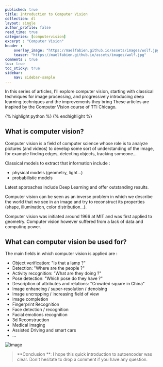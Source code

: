 ```yaml
---
published: true
title: Introduction to Computer Vision
collection: dl
layout: single
author_profile: false
read_time: true
categories: [computervision]
excerpt : "Computer Vision"
header :
    overlay_image: "https://maelfabien.github.io/assets/images/wolf.jpg"
    teaser: "https://maelfabien.github.io/assets/images/wolf.jpg"
comments : true
toc: true
toc_sticky: true
sidebar:
    nav: sidebar-sample
---
```


In this series of articles, I'll explore computer vision, starting with classical techniques for image processing, and progressively introducing deep learning techniques and the improvements they bring These articles are inspired by the Computer Vision course of TTI Chicago.

{% highlight python %}
{% endhighlight %}

## What is computer vision?

Computer vision is a field of computer science whose role is to analyze pictures (and videos) to develop some sort of understanding of the image, for example finding edges, detecting objects, tracking someone...

Classical models to extract that information include :
- physical models (geometry, light...)
- probabilistic models

Latest approaches include Deep Learning and offer outstanding results.

Computer vision can be seen as an inverse problem in which we describe the world that we see in an image and try to reconstruct its properties (shape, illumination, color distribution...).

Computer vision was initiated around 1966 at MIT and was first applied to geometry. Computer vision however suffered from a lack of data and computing power. 

## What can computer vision be used for?

The main fields in which computer vision is applied are :
- Object verification: "Is that a lamp ?"
- Detection: "Where are the people ?"
- Activity recognition: "What are they doing ?"
- Pose detection: "Which pose do they have ?"
- Description of attributes and relations: "Crowded square in China"
- Image enhancing / super-resolution / denoising
- Image uncropping / increasing field of view
- Image completion
- Fingerprint Recognition
- Face detection / recognition
- Facial emotions recognition
- 3d Reconstruction 
- Medical Imaging
- Assisted Driving and smart cars
- ...


![image](https://maelfabien.github.io/assets/images/vision_1.jpg)

> **Conclusion **: I hope this quick introduction to autoencoder was clear. Don't hesitate to drop a comment if you have any question.